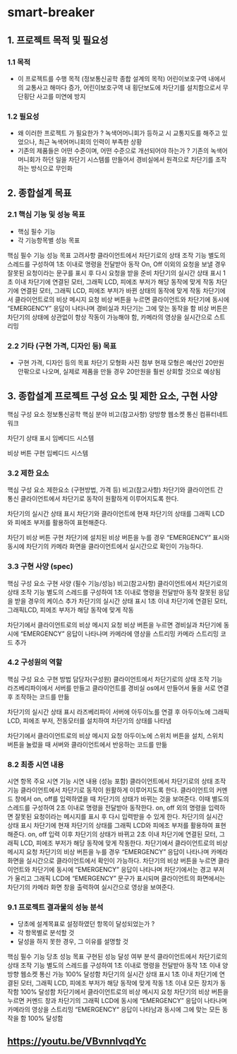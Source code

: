 # smart-breaker

## 1. 프로젝트 목적 및 필요성
### 1.1 목적
- 이 프로젝트를 수행 목적 (정보통신공학 종합 설계의 목적)
어린이보호구역 내에서의 교통사고 해마다 증가, 어린이보호구역 내 횡단보도에 차단기를 설치함으로서 무단횡단 사고를 미연에 방지
### 1.2 필요성
- 왜 이러한 프로젝트 가 필요한가 ?
녹색어머니회가 등하교 시 교통지도를 해주고 있었으나, 최근 녹색어머니회의 인력이 부족한 상황
- 기존의 제품들은 어떤 수준이며, 어떤 수준으로 개선되어야 하는가 ?
기존의 녹색어머니회가 하던 일을 차단기 시스템를 만들어서 경비실에서 원격으로 차단기를 조작하는 방식으로 무인화

## 2. 종합설계 목표
### 2.1 핵심 기능 및 성능 목표
- 핵심 필수 기능
- 각 기능항목별 성능 목표

핵심 필수 기능
성능 목표
고려사항
클라이언트에서 차단기로의 상태 조작 기능
별도의 스레드를 구성하여 1초 이내로 명령을 전달받아 동작
On, Off 이외의 요청을 보낼 경우 잘못된 요청이라는 문구를 표시 후 다시 요청을 받을 준비
차단기의 실시간 상태 표시
1초 이내 차단기에 연결된 모터, 그래픽 LCD, 피에조 부저가 해당 동작에 맞게 작동
차단기에 연결된 모터, 그래픽 LCD, 피에조 부저가 바뀐 상태의 동작에 맞게 작동
차단기에서 클라이언트로의 비상 메시지 요청
비상 버튼을 누르면 클라이언트와 차단기에 동시에 “EMERGENCY”  응답이 나타나며 경비실과 차단기는 그에 맞는 동작을 함
비상 버튼은 차단기의 상태에 상관없이 항상 작동이 가능해야 함, 카메라의 영상을 실시간으로 스트리밍

### 2.2 기타 (구현 가격, 디자인 등) 목표
- 구현 가격, 디자인 등의 목표
차단기 모형화 사진 첨부
현재 모형은 예산인 20만원 안팎으로 나오며, 실제로 제품을 만들 경우 20만원을 훨씬 상회할 것으로 예상됨

## 3. 종합설계 프로젝트 구성 요소 및 제한 요소, 구현 사양

핵심 구성 요소
정보통신공학 핵심 분야
비고(참고사항)
양방향 웹소켓 통신
컴퓨터네트워크

차단기 상태 표시
임베디드 시스템

비상 버튼 구현
임베디드 시스템



### 3.2 제한 요소 

핵심 구성 요소
제한요소 (구현방법, 가격 등)
비고(참고사항)
차단기와 클라이언트 간 통신
클라이언트에서 차단기로 동작이 원활하게 이루어지도록 한다.

차단기의 실시간 상태 표시
차단기와 클라이언트에 현재 차단기의 상태를 그래픽 LCD와 피에조 부저를 활용하여 표현해준다.

차단기 비상 버튼 구현
차단기에 설치된 비상 버튼을 누를 경우 “EMERGENCY” 표시와 동시에 차단기의 카메라 화면을 클라이언트에서 실시간으로 확인이 가능하다.



### 3.3 구현 사양 (spec)

핵심 구성 요소
구현 사양 (필수 기능/성능) 
비고(참고사항)
클라이언트에서 차단기로의 상태 조작 기능
별도의 스레드를 구성하여 1초 이내로 명령을 전달받아 동작
잘못된 응답을 받을 경우의 케이스 추가
차단기의 실시간 상태 표시
1초 이내 차단기에 연결된 모터, 그래픽LCD, 피에조 부저가 해당 동작에 맞게 작동

차단기에서 클라이언트로의 비상 메시지 요청
비상 버튼을 누르면 경비실과 차단기에 동시에 “EMERGENCY” 응답이 나타나며 카메라에 영상을 스트리밍
카메라 스트리밍 코드 추가

### 4.2 구성원의 역할

핵심 구성 요소
구현 방법
담당자(구성원)
클라이언트에서 차단기로의 상태 조작 기능
라즈베리파이에서 서버를 만들고 클라이언트를 경비실 os에서 만들어서 둘을 서로 연결 후 조작하는 코드를 만듦

차단기의 실시간 상태 표시
라즈베리파이 서버에 아두이노를 연결 후 아두이노에 그래픽 LCD, 피에조 부저, 전동모터를 설치하여 차단기의 상태를 나타냄

차단기에서 클라이언트로의 비상 메시지 요청
아두이노에 스위치 버튼을 설치, 스위치 버튼을 눌렀을 때 서버와 클라이언트에서 반응하는 코드를 만듦

### 8.2 최종 시연 내용

시연 항목
주요 시연 기능 
시연 내용 (성능 포함)
클라이언트에서 차단기로의 상태 조작 기능
클라이언트에서 차단기로 동작이 원활하게 이루어지도록 한다.
클라이언트의 커멘드 창에서 on, off를 입력하였을 때 차단기의 상태가 바뀌는 것을 보여준다. 이때 별도의 스레드를 구성하여 2초 이내로 명령을 전달받아 동작한다. on, off 외의 명령을 입력하면 잘못된 요청이라는 메시지를 표시 후 다시 입력받을 수 있게 한다.
차단기의 실시간 상태 표시
차단기에 현재 차단기의 상태를 그래픽 LCD와 피에조 부저를 활용하여 표현해준다.
on, off 입력 이후 차단기의 상태가 바뀌고 2초 이내 차단기에 연결된 모터, 그래픽 LCD, 피에조 부저가 해당 동작에 맞게 작동한다.
차단기에서 클라이언트로의 비상 메시지 요청
차단기의 비상 버튼을 누를 경우 “EMERGENCY” 응답이 나타나며 카메라 화면을 실시간으로 클라이언트에서 확인이 가능하다.
차단기의 비상 버튼을 누르면 클라이언트와 차단기에 동시에 “EMERGENCY” 응답이 나타나며 차단기에서는 경고 부저가 울리고 그래픽 LCD에 “EMERGENCY” 문구가 표시되며 클라이언트의 화면에서는 차단기의 카메라 화면 창을 출력하여 실시간으로 영상을 보여준다.

### 9.1 프로젝트 결과물의 성능 분석
- 당초에 설계목표로 설정하였던 항목이 달성되었는가 ?
- 각 항목별로 분석할 것
- 달성을 하지 못한 경우, 그 이유를 설명할 것

핵심 필수 기능
당초 성능 목표
구현된 성능
달성 여부 분석
클라이언트에서 차단기로의 상태 조작 기능
별도의 스레드를 구성하여 1초 이내로 명령을 전달받아 동작
1초 이내 양방향 웹소켓 통신 가능
100% 달성함
차단기의 실시간 상태 표시
1초 이내 차단기에 연결된 모터, 그래픽 LCD, 피에조 부저가 해당 동작에 맞게 작동
1초 이내 모든 장치가 동작함
100% 달성함
차단기에서 클라이언트로의 비상 메시지 요청
차단기의 비상 버튼을 누르면 커멘드 창과 차단기의 그래픽 LCD에 동시에 “EMERGENCY” 응답이 나타나며 카메라의 영상을 스트리밍
“EMERGENCY“ 응답이 나타남과 동시에 그에 맞는 모든 동작을 함
100% 달성함

## https://youtu.be/VBvnnlvqdYc
